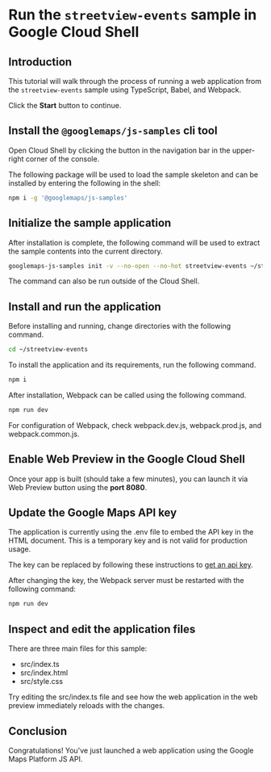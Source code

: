 # Run the `streetview-events` sample in Google Cloud Shell

<walkthrough-tutorial-duration duration="10"/>

## Introduction

This tutorial will walk through the process of running a web application from
the `streetview-events` sample using TypeScript, Babel, and Webpack.

Click the **Start** button to continue.

## Install the `@googlemaps/js-samples` cli tool

Open Cloud Shell by clicking the
<walkthrough-cloud-shell-icon></walkthrough-cloud-shell-icon> button in the
navigation bar in the upper-right corner of the console.

The following package will be used to load the sample skeleton and can be
installed by entering the following in the shell:

```bash
npm i -g '@googlemaps/js-samples'
```

## Initialize the sample application

After installation is complete, the following command will be used to extract
the sample contents into the current directory.

```bash
googlemaps-js-samples init -v --no-open --no-hot streetview-events ~/streetview-events
```

The command can also be run outside of the Cloud Shell.

## Install and run the application

Before installing and running, change directories with the following command.

```bash
cd ~/streetview-events
```

To install the application and its requirements, run the following command.

```bash
npm i
```

After installation, Webpack can be called using the following command.

```bash
npm run dev
```

For configuration of Webpack, check
<walkthrough-editor-open-file filePath="~/streetview-events/webpack.dev.js">webpack.dev.js</walkthrough-editor-open-file>,
<walkthrough-editor-open-file filePath="~/streetview-events/webpack.prod.js">webpack.prod.js</walkthrough-editor-open-file>,
and
<walkthrough-editor-open-file filePath="~/streetview-events/webpack.common.js">webpack.common.js</walkthrough-editor-open-file>.

## Enable Web Preview in the Google Cloud Shell

Once your app is built (should take a few minutes), you can launch it via
<walkthrough-spotlight-pointer target="cloudshell" spotlightId="devshell-web-preview-button">Web
Preview button</walkthrough-spotlight-pointer> using the **port 8080**.

## Update the Google Maps API key

The application is currently using the
<walkthrough-editor-open-file filePath="~/streetview-events/.env">.env</walkthrough-editor-open-file>
file to embed the API key in the HTML document. This is a temporary key and is
not valid for production usage.

The key can be replaced by following these instructions to
[get an api key](https://developers.google.com/maps/documentation/javascript/get-api-key).

After changing the key, the Webpack server must be restarted with the following
command:

```bash
npm run dev
```

## Inspect and edit the application files

There are three main files for this sample:

*   <walkthrough-editor-open-file filePath="~/streetview-events/src/index.ts">src/index.ts</walkthrough-editor-open-file>
*   <walkthrough-editor-open-file filePath="~/streetview-events/src/index.html">src/index.html</walkthrough-editor-open-file>
*   <walkthrough-editor-open-file filePath="~/streetview-events/src/style.css">src/style.css</walkthrough-editor-open-file>

Try editing the <walkthrough-editor-open-file filePath="~/streetview-events/src/index.ts">src/index.ts</walkthrough-editor-open-file> file and see how the web application in the web preview immediately reloads with the changes.

## Conclusion

<walkthrough-conclusion-trophy></walkthrough-conclusion-trophy>

Congratulations! You've just launched a web application using the Google Maps
Platform JS API.
